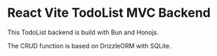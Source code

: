 # React Vite TodoList MVC Backend

This TodoList backend is build with Bun and Honojs.

The CRUD function is based on DrizzleORM with SQLite.